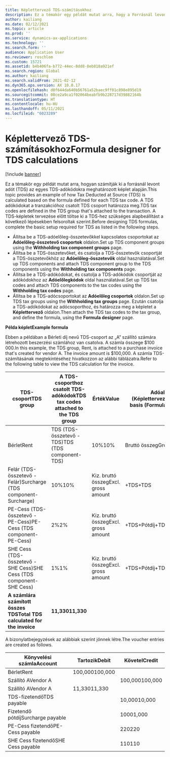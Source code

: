 ```yaml
---
title: Képlettervező TDS-számításokhoz
description: Ez a témakör egy példát mutat arra, hogy a Forrásnál levont adót (TDS) hogyan számítják ki a tranzakcióhoz csatolt TDS-csoport minden egyes TDS-adókódjára meghatározott képlet alapján.
author: kailiang
ms.date: 02/12/2021
ms.topic: article
ms.prod: ''
ms.service: dynamics-ax-applications
ms.technology: ''
ms.search.form: ''
audience: Application User
ms.reviewer: roschlom
ms.custom: 15721
ms.assetid: b4b406fa-b772-44ec-8dd8-8eb818a921ef
ms.search.region: Global
ms.author: kailiang
ms.search.validFrom: 2021-02-12
ms.dyn365.ops.version: AX 10.0.17
ms.openlocfilehash: d0f644da640b56761a52baec9ff01c898e895d19
ms.sourcegitcommit: 08ce2a9ca1f02064beabfb9b228717d39882164b
ms.translationtype: HT
ms.contentlocale: hu-HU
ms.lasthandoff: 05/11/2021
ms.locfileid: "6023289"
---
```

# <a name="formula-designer-for-tds-calculations"></a><span data-ttu-id="892f3-103">Képlettervező TDS-számításokhoz</span><span class="sxs-lookup"><span data-stu-id="892f3-103">Formula designer for TDS calculations</span></span>

[!include [banner](../includes/banner.md)]

<span data-ttu-id="892f3-104">Ez a témakör egy példát mutat arra, hogyan számítják ki a forrásnál levont adót (TDS) az egyes TDS-adókódokra meghatározott képlet alapján.</span><span class="sxs-lookup"><span data-stu-id="892f3-104">This topic provides an example of how Tax Deducted at Source (TDS) is calculated based on the formula defined for each TDS tax code.</span></span> <span data-ttu-id="892f3-105">A TDS adókódokat a tranzakcióhoz csatolt TDS csoport határozza meg.</span><span class="sxs-lookup"><span data-stu-id="892f3-105">TDS tax codes are defined in the TDS group that's attached to the transaction.</span></span> <span data-ttu-id="892f3-106">A TDS-képletek tervezése előtt töltse ki a TDS-hez szükséges alapbeállítást a következő lépésekben felsoroltak szerint.</span><span class="sxs-lookup"><span data-stu-id="892f3-106">Before designing TDS formulas, complete the basic setup required for TDS as listed in the following steps.</span></span> 

- <span data-ttu-id="892f3-107">Állítsa be a TDS-adóelőleg-összetevőkkel kapcsolatos csoportokat az **Adóelőleg-összetevő csoportok** oldalon.</span><span class="sxs-lookup"><span data-stu-id="892f3-107">Set up TDS component groups using the **Withholding tax component groups** page.</span></span> 
- <span data-ttu-id="892f3-108">Állítsa be a TDS-összetevőket, és csatolja a TDS-összetevők csoportját a TDS-összetevőkhöz az **Adóelőleg-összetevők** oldal használatával.</span><span class="sxs-lookup"><span data-stu-id="892f3-108">Set up TDS components and attach TDS component group to the TDS components using the **Withholding tax components** page.</span></span> 
- <span data-ttu-id="892f3-109">Állítsa be a TDS-adókódokat, és csatolja a TDS-adókódok csoportját az adókódokhoz az **Adóelőlegkódok** oldal használatával.</span><span class="sxs-lookup"><span data-stu-id="892f3-109">Set up TDS tax codes and attach TDS components to the tax codes using the **Withholding tax codes** page.</span></span> 
- <span data-ttu-id="892f3-110">Állítsa be a TDS-adócsoportokat az **Adóelőleg csoportok** oldalon.</span><span class="sxs-lookup"><span data-stu-id="892f3-110">Set up TDS tax groups using the **Withholding tax groups** page.</span></span> <span data-ttu-id="892f3-111">Ezután csatolja a TDS-adókódokat az adócsoporthoz, és határozza meg a képletet a **Képlettervező** oldalon.</span><span class="sxs-lookup"><span data-stu-id="892f3-111">Then attach the TDS tax codes to the tax group, and define the formula, using the **Formula designer** page.</span></span> 

<span data-ttu-id="892f3-112">**Példa képlet**</span><span class="sxs-lookup"><span data-stu-id="892f3-112">**Example formula**</span></span>

<span data-ttu-id="892f3-113">Ebben a példában a Bérleti díj nevű TDS-csoport az „A” szállító számára létrehozott beszerzési számlához van csatolva. A számla összege $100 000.</span><span class="sxs-lookup"><span data-stu-id="892f3-113">In this example, the TDS group, Rent, is attached to a purchase invoice that's created for vendor A. The invoice amount is $100,000.</span></span> <span data-ttu-id="892f3-114">A számla TDS-számításának megtekintéséhez hivatkozzon az alábbi táblázatra.</span><span class="sxs-lookup"><span data-stu-id="892f3-114">Refer to the following table to view the TDS calculation for the invoice.</span></span>

| <span data-ttu-id="892f3-115">TDS-csoport</span><span class="sxs-lookup"><span data-stu-id="892f3-115">TDS  group</span></span>                                                   | <span data-ttu-id="892f3-116">A TDS-csoporthoz csatolt TDS-adókódok</span><span class="sxs-lookup"><span data-stu-id="892f3-116">TDS tax codes attached to the TDS group</span></span> | <span data-ttu-id="892f3-117">Érték</span><span class="sxs-lookup"><span data-stu-id="892f3-117">Value</span></span>              | <span data-ttu-id="892f3-118">Adóalap (Képlettervező)</span><span class="sxs-lookup"><span data-stu-id="892f3-118">Taxable basis  (Formula designer)</span></span> | <span data-ttu-id="892f3-119">Számítási kifejezés (Képlettervező)</span><span class="sxs-lookup"><span data-stu-id="892f3-119">Calculation expression  (Formula designer)</span></span> | <span data-ttu-id="892f3-120">Alapösszeg</span><span class="sxs-lookup"><span data-stu-id="892f3-120">Base amount</span></span> | <span data-ttu-id="892f3-121">Számított TDS összege</span><span class="sxs-lookup"><span data-stu-id="892f3-121">Calculated TDS amount</span></span> |
| ------------------------------------------------------------ | --------------------------------------- | ------------------ | --------------------------------- | :----------------------------------------: | ----------- | --------------------- |
| <span data-ttu-id="892f3-122">Bérlet</span><span class="sxs-lookup"><span data-stu-id="892f3-122">Rent</span></span>                                                         | <span data-ttu-id="892f3-123">TDS (TDS-összetevő - TDS)</span><span class="sxs-lookup"><span data-stu-id="892f3-123">TDS  (TDS component-TDS)</span></span>                | <span data-ttu-id="892f3-124">10%</span><span class="sxs-lookup"><span data-stu-id="892f3-124">10%</span></span>                | <span data-ttu-id="892f3-125">Bruttó összeg</span><span class="sxs-lookup"><span data-stu-id="892f3-125">Gross amount</span></span>                      |                                            | <span data-ttu-id="892f3-126">100,000</span><span class="sxs-lookup"><span data-stu-id="892f3-126">100,000</span></span>      | <span data-ttu-id="892f3-127">10,000</span><span class="sxs-lookup"><span data-stu-id="892f3-127">10,000</span></span>                 |
| <span data-ttu-id="892f3-128">Felár (TDS-összetevő - Felár)</span><span class="sxs-lookup"><span data-stu-id="892f3-128">Surcharge  (TDS component-Surcharge)</span></span>                         | <span data-ttu-id="892f3-129">10%</span><span class="sxs-lookup"><span data-stu-id="892f3-129">10%</span></span>                                     | <span data-ttu-id="892f3-130">Kiz. bruttó összeg</span><span class="sxs-lookup"><span data-stu-id="892f3-130">Excl. gross amount</span></span> | <span data-ttu-id="892f3-131">+TDS</span><span class="sxs-lookup"><span data-stu-id="892f3-131">+TDS</span></span>                              |                   <span data-ttu-id="892f3-132">10000</span><span class="sxs-lookup"><span data-stu-id="892f3-132">10000</span></span>                    | <span data-ttu-id="892f3-133">1000</span><span class="sxs-lookup"><span data-stu-id="892f3-133">1,000</span></span>        |                       |
| <span data-ttu-id="892f3-134">PE-Cess (TDS-összetevő - PE-Cess)</span><span class="sxs-lookup"><span data-stu-id="892f3-134">PE-Cess  (TDS component- PE-Cess)</span></span>                            | <span data-ttu-id="892f3-135">2%</span><span class="sxs-lookup"><span data-stu-id="892f3-135">2%</span></span>                                      | <span data-ttu-id="892f3-136">Kiz. bruttó összeg</span><span class="sxs-lookup"><span data-stu-id="892f3-136">Excl. gross amount</span></span> | <span data-ttu-id="892f3-137">+TDS+Pótdíj</span><span class="sxs-lookup"><span data-stu-id="892f3-137">+TDS+Surcharge</span></span>                    |                   <span data-ttu-id="892f3-138">11000</span><span class="sxs-lookup"><span data-stu-id="892f3-138">11000</span></span>                    | <span data-ttu-id="892f3-139">220</span><span class="sxs-lookup"><span data-stu-id="892f3-139">220</span></span>         |                       |
| <span data-ttu-id="892f3-140">SHE Cess (TDS-összetevő - SHE Cess)</span><span class="sxs-lookup"><span data-stu-id="892f3-140">SHE Cess  (TDS component- SHE Cess)</span></span>                          | <span data-ttu-id="892f3-141">1%</span><span class="sxs-lookup"><span data-stu-id="892f3-141">1%</span></span>                                      | <span data-ttu-id="892f3-142">Kiz. bruttó összeg</span><span class="sxs-lookup"><span data-stu-id="892f3-142">Excl. gross amount</span></span> | <span data-ttu-id="892f3-143">+TDS+Pótdíj</span><span class="sxs-lookup"><span data-stu-id="892f3-143">+TDS+Surcharge</span></span>                    |                   <span data-ttu-id="892f3-144">11000</span><span class="sxs-lookup"><span data-stu-id="892f3-144">11000</span></span>                    | <span data-ttu-id="892f3-145">110</span><span class="sxs-lookup"><span data-stu-id="892f3-145">110</span></span>         |                       |
| <span data-ttu-id="892f3-146">**A** **számlára** **számított** **összes** **TDS**</span><span class="sxs-lookup"><span data-stu-id="892f3-146">**Total** **TDS**  **calculated** **for** **the** **invoice**</span></span> | <span data-ttu-id="892f3-147">**11,330**</span><span class="sxs-lookup"><span data-stu-id="892f3-147">**11,330**</span></span>                               |                    |                                   |                                            |             |                       |

<span data-ttu-id="892f3-148">A bizonylatbejegyzések az alábbiak szerint jönnek létre.</span><span class="sxs-lookup"><span data-stu-id="892f3-148">The voucher entries are created as follows.</span></span>

| <span data-ttu-id="892f3-149">Könyvelési számla</span><span class="sxs-lookup"><span data-stu-id="892f3-149">Account</span></span>           | <span data-ttu-id="892f3-150">Tartozik</span><span class="sxs-lookup"><span data-stu-id="892f3-150">Debit</span></span>  | <span data-ttu-id="892f3-151">Követel</span><span class="sxs-lookup"><span data-stu-id="892f3-151">Credit</span></span> |
| ----------------- | ------ | ------ |
| <span data-ttu-id="892f3-152">Bérlet</span><span class="sxs-lookup"><span data-stu-id="892f3-152">Rent</span></span>              | <span data-ttu-id="892f3-153">100,000</span><span class="sxs-lookup"><span data-stu-id="892f3-153">100,000</span></span> |        |
| <span data-ttu-id="892f3-154">Szállító A</span><span class="sxs-lookup"><span data-stu-id="892f3-154">Vendor A</span></span>          |        | <span data-ttu-id="892f3-155">100,000</span><span class="sxs-lookup"><span data-stu-id="892f3-155">100,000</span></span> |
| <span data-ttu-id="892f3-156">Szállító A</span><span class="sxs-lookup"><span data-stu-id="892f3-156">Vendor A</span></span>          | <span data-ttu-id="892f3-157">11,330</span><span class="sxs-lookup"><span data-stu-id="892f3-157">11,330</span></span>  |        |
| <span data-ttu-id="892f3-158">TDS-fizetendő</span><span class="sxs-lookup"><span data-stu-id="892f3-158">TDS payable</span></span>       |        | <span data-ttu-id="892f3-159">10,000</span><span class="sxs-lookup"><span data-stu-id="892f3-159">10,000</span></span>  |
| <span data-ttu-id="892f3-160">Fizetendő pótdíj</span><span class="sxs-lookup"><span data-stu-id="892f3-160">Surcharge payable</span></span> |        | <span data-ttu-id="892f3-161">1000</span><span class="sxs-lookup"><span data-stu-id="892f3-161">1,000</span></span>   |
| <span data-ttu-id="892f3-162">PE-Cess fizetendő</span><span class="sxs-lookup"><span data-stu-id="892f3-162">PE-Cess payable</span></span>   |        | <span data-ttu-id="892f3-163">220</span><span class="sxs-lookup"><span data-stu-id="892f3-163">220</span></span>    |
| <span data-ttu-id="892f3-164">SHE Cess fizetendő</span><span class="sxs-lookup"><span data-stu-id="892f3-164">SHE Cess payable</span></span>  |        | <span data-ttu-id="892f3-165">110</span><span class="sxs-lookup"><span data-stu-id="892f3-165">110</span></span>    |
